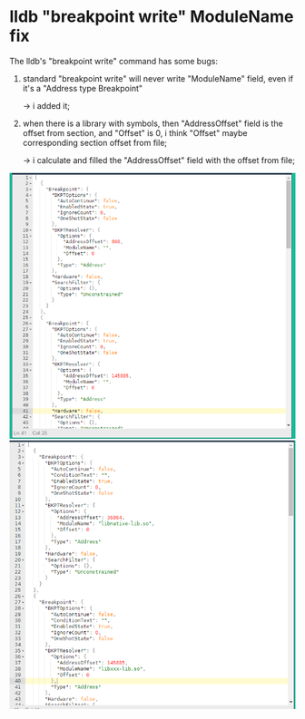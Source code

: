 # lldb "breakpoint write" ModuleName fix

The lldb's "breakpoint write" command has some bugs:

1. standard "breakpoint write" will never write "ModuleName" field, even if it's a "Address type Breakpoint" 
    
    ->  i added it;
2. when there is a library with symbols, then "AddressOffset" field is the offset from section, and "Offset" is 0, i think "Offset" maybe corresponding section offset from file;  
    
    ->  i calculate and filled the "AddressOffset" field with the offset from file;


![Alt text](https://github.com/wizdzz/lldb_script/blob/master/breakpoint_write/2.png)
![Alt text](https://github.com/wizdzz/lldb_script/blob/master/breakpoint_write/1.png)
